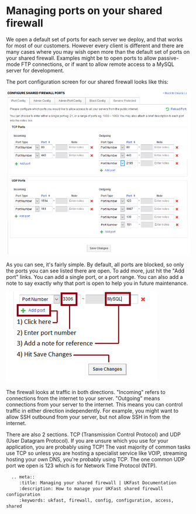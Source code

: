 # Managing ports on your shared firewall

We open a default set of ports for each server we deploy, and that works for most of our customers. However every client is different and there are many cases where you may wish open more than the default set of ports on your shared firewall. Examples might be to open ports to allow passive-mode FTP connections, or if want to allow remote access to a MySQL server for development.

The port configuration screen for our shared firewall looks like this:

![portlist](files/shared_fw_conf.png)

As you can see, it's fairly simple. By default, all ports are blocked, so only the ports you can see listed there are open. To add more, just hit the "Add port" links. You can add a single port, or a port range. You can also add a note to say exactly why that port is open to help you in future maintenance.

![Add port on shared FW](files/shared_add_port.png)

The firewall looks at traffic in both directions. "Incoming" refers to connections from the internet to your server. "Outgoing" means connections from your server to the internet. This means you can control traffic in either direction independently. For example, you might want to allow SSH outbound from your server, but not allow SSH in from the internet.  

There are also 2 sections. TCP (Transmission Control Protocol) and UDP (User Datagram Protocol). If you are unsure which you use for your application, you are probably using TCP! The vast majority of common tasks use TCP so unless you are hosting a specialist service like VOIP, streaming hosting your own DNS, you're probably using TCP. The one common UDP port we open is 123 which is for Network Time Protocol (NTP).

```eval_rst
  .. meta::
     :title: Managing your shared firewall | UKFast Documentation
     :description: How to manage your UKFast shared firewall configuration
     :keywords: ukfast, firewall, config, configuration, access, shared
```
